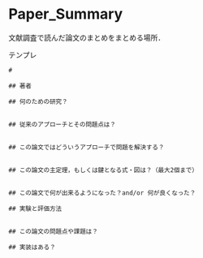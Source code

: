 # Paper_Summary
文献調査で読んだ論文のまとめをまとめる場所．



テンプレ
```
#

## 著者

## 何のための研究？


## 従来のアプローチとその問題点は？


## この論文ではどういうアプローチで問題を解決する？


## この論文の主定理，もしくは鍵となる式・図は？（最大2個まで）


## この論文で何が出来るようになった？and/or 何が良くなった？　

## 実験と評価方法


## この論文の問題点や課題は？

## 実装はある？
  
```
